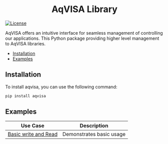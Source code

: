 <h1 align=center>AqVISA Library</h1>

[![License](https://img.shields.io/badge/License-BSD_2--Clause-orange.svg)](https://opensource.org/licenses/BSD-2-Clause)

AqVISA offers an intuitive interface for seamless management of controlling our applications. This Python package providing higher level management to AqVISA libraries.

- [Installation](Installation)
- [Examples](Examples)

## Installation

To install aqvisa, you can use the following command:

```bash
pip install aqvisa
```

## Examples

| **Use Case** | **Description** |
| ------------ | --------------- |
| [Basic write and Read](https://github.com/acute-technology-inc/aqvisa-python/blob/main/examples/simple.py) | Demonstrates basic usage | 
